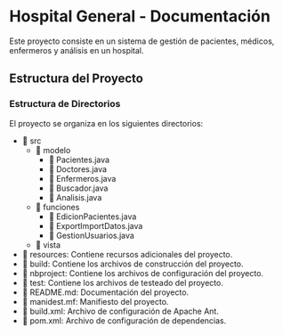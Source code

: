 # Hospital General - Documentación

Este proyecto consiste en un sistema de gestión de pacientes, médicos, enfermeros y análisis en un hospital.

## Estructura del Proyecto

### Estructura de Directorios

El proyecto se organiza en los siguientes directorios:

- 📁 src
    - 📁 modelo
        - 📄 Pacientes.java
        - 📄 Doctores.java
        - 📄 Enfermeros.java
        - 📄 Buscador.java
        - 📄 Analisis.java
    - 📁 funciones
        - 📄 EdicionPacientes.java
        - 📄 ExportImportDatos.java
        - 📄 GestionUsuarios.java
    - 📁 vista
- 📁 resources: Contiene recursos adicionales del proyecto.
- 📁 build: Contiene los archivos de construcción del proyecto.
- 📁 nbproject: Contiene los archivos de configuración del proyecto.
- 📁 test: Contiene los archivos de testeado del proyecto.
- 📄 README.md: Documentación del proyecto.
- 📄 manidest.mf: Manifiesto del proyecto.
- 📄 build.xml: Archivo de configuración de Apache Ant.
- 📄 pom.xml: Archivo de configuración de dependencias.